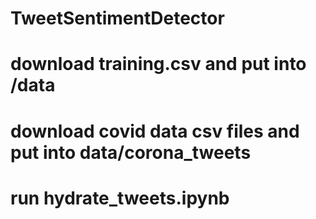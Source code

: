 # TweetSentimentDetector

# download training.csv and put into /data

# download covid data csv files and put into data/corona_tweets

# run hydrate_tweets.ipynb